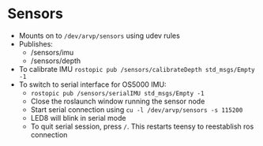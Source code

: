 # Sensors

* Mounts on to `/dev/arvp/sensors` using udev rules
* Publishes:
  * /sensors/imu
  * /sensors/depth
* To calibrate IMU `rostopic pub /sensors/calibrateDepth std_msgs/Empty -1`  
* To switch to serial interface for OS5000 IMU:
  * `rostopic pub /sensors/serialIMU std_msgs/Empty -1`
  * Close the roslaunch window running the sensor node
  * Start serial connection using `cu -l /dev/arvp/sensors -s 115200`
  * LED8 will blink in serial mode
  * To quit serial session, press `/`. This restarts teensy to reestablish ros connection
